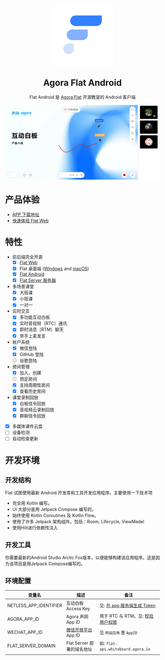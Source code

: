 <div align="center">
    <img width="200" height="200" style="display: block;" src="art/flat-logo.png">
</div>

<!-- 
<div align="center">
    <img alt="GitHub" src="https://img.shields.io/github/license/netless-io/flat-android?color=9cf&style=flat-square">
</div> 
-->

<div align="center">
    <h1>Agora Flat Android</h1>
    <p>Flat Android 是 <a href="https://flat.whiteboard.agora.io/">Agora Flat</a> 开源教室的 Android 客户端</p>
    <img src="art/flat-showcase-zh.jpg">
</div>

# 产品体验
-   [APP 下载地址][flat-homepage]
-   [快速体验 Flat Web][flat-web]

# 特性
-   前后端完全开源
    -   [x] [Flat Web][flat-web]
    -   [x] Flat 桌面端 ([Windows][flat-homepage] and [macOS][flat-homepage])
    -   [x] [Flat Android][flat-android]
    -   [x] [Flat Server 服务器][flat-server]
-   多场景课堂
    -   [x] 大班课
    -   [x] 小班课
    -   [x] 一对一
-   实时交互
    -   [x] 多功能互动白板
    -   [x] 实时音视频（RTC）通讯
    -   [x] 即时消息（RTM）聊天
    -   [x] 举手上麦发言
-   帐户系统
    -   [x] 微信登陆
    -   [x] GitHub 登陆
    -   [ ] 谷歌登陆
-   房间管理
    -   [x] 加入、创建
    -   [ ] 预定房间
    -   [x] 支持周期性房间
    -   [x] 查看历史房间
-   课堂录制回放
    -   [x] 白板信令回放
    -   [x] 音视频云录制回放
    -   [x] 群聊信令回放
-   [x] 多媒体课件云盘
-   [ ] 设备检测
-   [ ] 自动检查更新

# 开发环境
## 开发结构
Flat 试图使用最新 Android 开发库和工具开发应用程序。主要使用一下技术项
* 完全用 Kotlin 编写。
* UI 大部分是用 Jetpack Compose 编写的。
* 始终使用 Kotlin Coroutines 及 Kotlin Flow。
* 使用了许多 Jetpack 架构组件。包括：Room, Lifecycle, ViewMedel
* 使用Hilt进行依赖性注入

## 开发工具
你需要最新的Android Studio Arctic Fox版本，以便能够构建该应用程序。这是因为该项目是用Jetpack Compose编写的。


## 环境配置

| 变量名                               | 描述                                               | 备注                                                             |
| ------------------------------------ | -------------------------------------------------- | ---------------------------------------------------------------- |
| NETLESS_APP_IDENTIFIER               | 互动白板 Access Key                                | 见: [在 app 服务端生成 Token][netless-auth]                      |
| AGORA_APP_ID                         | Agora 声网 App ID                                  | 用于 RTC 与 RTM。见: [校验用户权限][agora-app-id-auth]           |
| WECHAT_APP_ID                        | [微信开放平台][open-wechat] App ID                 | 见 `网站应用` 里 `AppID`                                         |
| FLAT_SERVER_DOMAIN                   | Flat Server 部署的域名地址                         | 如: `flat-api.whiteboard.agora.io`                               |
|                                                                  |

[flat-homepage]: https://flat.whiteboard.agora.io/
[flat-web]: https://flat-web.whiteboard.agora.io/
[flat-server]: https://github.com/netless-io/flat-server
[flat-android]: https://github.com/netless-io/flat-android
[open-wechat]: https://open.weixin.qq.com/
[netless-auth]: https://docs.agora.io/cn/whiteboard/generate_whiteboard_token_at_app_server?platform=RESTful
[agora-app-id-auth]: https://docs.agora.io/cn/Agora%20Platform/token#a-name--appidause-an-app-id-for-authentication
[cloud-recording]: https://docs.agora.io/cn/cloud-recording/cloud_recording_api_rest?platform=RESTful#storageConfig
[cloud-recording-background]: https://docs.agora.io/cn/cloud-recording/cloud_recording_layout?platform=RESTful#background
